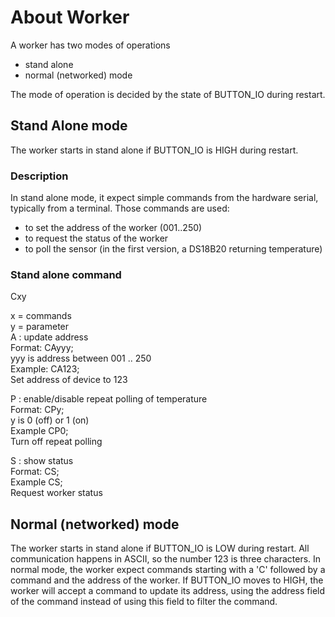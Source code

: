 # About Worker

A worker has two modes of operations
- stand alone
- normal (networked) mode

The mode of operation is decided by the state of BUTTON_IO during restart.

## Stand Alone mode
The worker starts in stand alone if BUTTON_IO is HIGH during restart.

### Description
In stand alone mode, it expect simple commands from the hardware serial, typically from a terminal.
Those commands are used:
- to set the address of the worker (001..250)
- to request the status of the worker
- to poll the sensor (in the first version, a DS18B20 returning temperature)

### Stand alone command

 Cxy

x = commands<br>
y = parameter<br>
A : update address<br>
Format: CAyyy;<br>
yyy is address between 001 .. 250<br>
Example: CA123;<br>
Set address of device to 123<br>


P : enable/disable repeat polling of temperature<br>
Format: CPy; <br>
y is 0 (off) or 1 (on)<br>
Example CP0;<br>
Turn off repeat polling<br>

S : show status<br>
Format: CS;<br>
Example CS;<br>
Request worker status<br>


## Normal (networked) mode
The worker starts in stand alone if BUTTON_IO is LOW during restart.
All communication happens in ASCII, so the number 123 is three characters.
In normal mode, the worker expect commands starting with a 'C' followed by a command and the address of the worker.
If BUTTON_IO moves to HIGH, the worker will accept a command to update its address, using the address field of the command
instead of using this field to filter the command.
